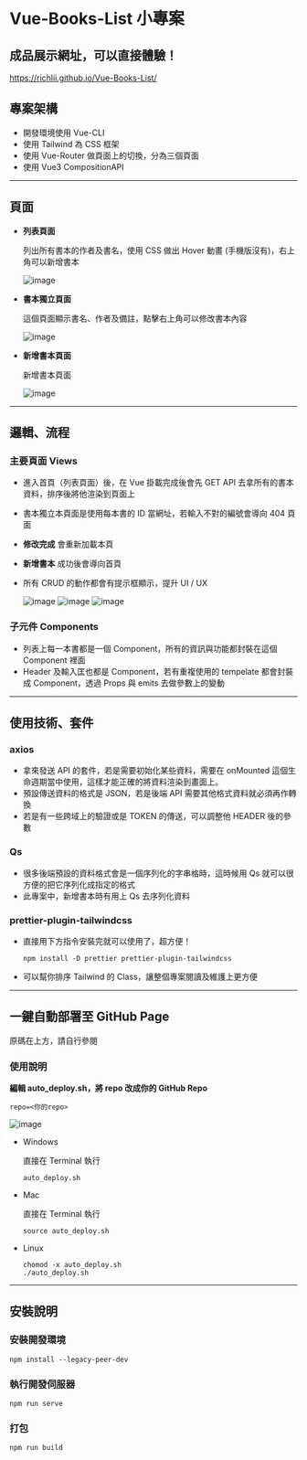 # Vue-Books-List 小專案

## 成品展示網址，可以直接體驗！

https://richlii.github.io/Vue-Books-List/

## 專案架構

- 開發環境使用 Vue-CLI
- 使用 Tailwind 為 CSS 框架
- 使用 Vue-Router 做頁面上的切換，分為三個頁面
- 使用 Vue3 CompositionAPI

---

## 頁面

- **列表頁面**

  列出所有書本的作者及書名，使用 CSS 做出 Hover 動畫 (手機版沒有)，右上角可以新增書本

  ![image](/assets/p1.png)

- **書本獨立頁面**

  這個頁面顯示書名、作者及備註，點擊右上角可以修改書本內容

  ![image](/assets/p2.png)

- **新增書本頁面**

  新增書本頁面

  ![image](/assets/p3.png)

---

## 邏輯、流程

### 主要頁面 Views

- 進入首頁（列表頁面）後，在 Vue 掛載完成後會先 GET API 去拿所有的書本資料，排序後將他渲染到頁面上

- 書本獨立本頁面是使用每本書的 ID 當網址，若輸入不對的編號會導向 404 頁面

- **修改完成** 會重新加載本頁

- **新增書本** 成功後會導向首頁

- 所有 CRUD 的動作都會有提示框顯示，提升 UI / UX

  ![image](/assets/p4.png)
  ![image](/assets/p5.png)
  ![image](/assets/p6.png)

### 子元件 Components

- 列表上每一本書都是一個 Component，所有的資訊與功能都封裝在這個 Component 裡面
- Header 及輸入匡也都是 Component，若有重複使用的 tempelate 都會封裝成 Component，透過 Props 與 emits 去做參數上的變動

---

## 使用技術、套件

### axios

- 拿來發送 API 的套件，若是需要初始化某些資料，需要在 onMounted 這個生命週期當中使用，這樣才能正確的將資料渲染到畫面上。
- 預設傳送資料的格式是 JSON，若是後端 API 需要其他格式資料就必須再作轉換
- 若是有一些跨域上的驗證或是 TOKEN 的傳送，可以調整他 HEADER 後的參數

### Qs

- 很多後端預設的資料格式會是一個序列化的字串格時，這時候用 Qs 就可以很方便的把它序列化成指定的格式
- 此專案中，新增書本時有用上 Qs 去序列化資料

### prettier-plugin-tailwindcss

- 直接用下方指令安裝完就可以使用了，超方便！

  ```
  npm install -D prettier prettier-plugin-tailwindcss
  ```

- 可以幫你排序 Tailwind 的 Class，讓整個專案閱讀及維護上更方便

---

## 一鍵自動部署至 GitHub Page

原碼在上方，請自行參閱

### 使用說明

**編輯 auto_deploy.sh，將 repo 改成你的 GitHub Repo**

```
repo=<你的repo>
```

![image](/assets/p7.png)

- Windows

  直接在 Terminal 執行

  ```
  auto_deploy.sh
  ```

- Mac

  直接在 Terminal 執行

  ```
  source auto_deploy.sh
  ```

- Linux

  ```
  chomod -x auto_deploy.sh
  ./auto_deploy.sh
  ```

---

## 安裝說明

### 安裝開發環境

```
npm install --legacy-peer-dev
```

### 執行開發伺服器

```
npm run serve
```

### 打包

```
npm run build
```
